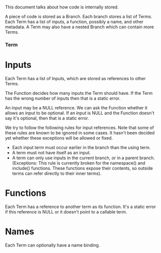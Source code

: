 
This document talks about how code is internally stored.

A piece of code is stored as a Branch. Each branch stores a list of Terms. Each Term has
a list of inputs, a function, possibly a name, and other metadata. A Term may also have
a nested Branch which can contain more Terms.

### Term ###

# Inputs #

Each Term has a list of Inputs, which are stored as references to other Terms.

The Function decides how many inputs the Term should have. If the Term has the wrong
number of inputs then that is a static error.

An input may be a NULL reference. We can ask the Function whether it allows an input to
be optional. If an input is NULL and the Function doesn't say it's optional, then that
is a static error.

We try to follow the following rules for input references. Note that some of these rules
are known to be ignored in some cases. It hasn't been decided yet whether these exceptions
will be allowed or fixed.

 - Each input term must occur earlier in the branch than the using term.
 - A term must not have itself as an input.
 - A term can only use inputs in the current branch, or in a parent branch. (Exceptions:
   This rule is currently broken for the namespace() and include() functions. These
   functions expose their contents, so outside terms can refer directly to their inner
   terms).

# Functions #

Each Term has a reference to another term as its function. It's a static error if this
reference is NULL or it doesn't point to a callable term.

# Names #

Each Term can optionally have a name binding.


